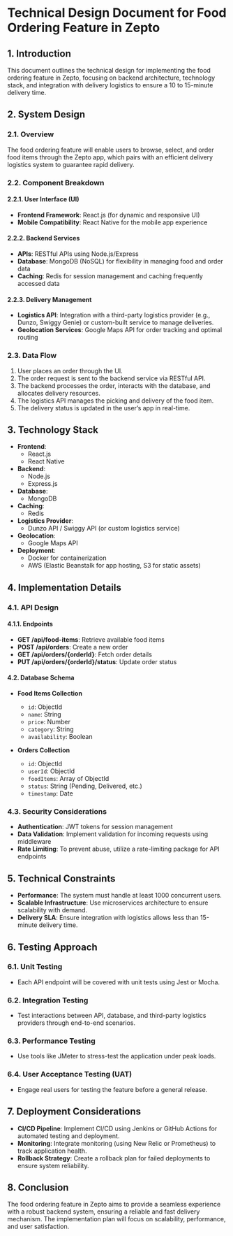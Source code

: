 # Technical Design Document for Food Ordering Feature in Zepto

## 1. Introduction

This document outlines the technical design for implementing the food ordering feature in Zepto, focusing on backend architecture, technology stack, and integration with delivery logistics to ensure a 10 to 15-minute delivery time.

## 2. System Design

### 2.1. Overview

The food ordering feature will enable users to browse, select, and order food items through the Zepto app, which pairs with an efficient delivery logistics system to guarantee rapid delivery.

### 2.2. Component Breakdown

#### 2.2.1. User Interface (UI)
- **Frontend Framework**: React.js (for dynamic and responsive UI)
- **Mobile Compatibility**: React Native for the mobile app experience

#### 2.2.2. Backend Services
- **APIs**: RESTful APIs using Node.js/Express
- **Database**: MongoDB (NoSQL) for flexibility in managing food and order data
- **Caching**: Redis for session management and caching frequently accessed data

#### 2.2.3. Delivery Management
- **Logistics API**: Integration with a third-party logistics provider (e.g., Dunzo, Swiggy Genie) or custom-built service to manage deliveries.
- **Geolocation Services**: Google Maps API for order tracking and optimal routing

### 2.3. Data Flow

1. User places an order through the UI.
2. The order request is sent to the backend service via RESTful API.
3. The backend processes the order, interacts with the database, and allocates delivery resources.
4. The logistics API manages the picking and delivery of the food item.
5. The delivery status is updated in the user’s app in real-time.

## 3. Technology Stack

- **Frontend**: 
  - React.js
  - React Native
- **Backend**: 
  - Node.js
  - Express.js
- **Database**: 
  - MongoDB
- **Caching**: 
  - Redis
- **Logistics Provider**: 
  - Dunzo API / Swiggy API (or custom logistics service)
- **Geolocation**: 
  - Google Maps API
- **Deployment**: 
  - Docker for containerization
  - AWS (Elastic Beanstalk for app hosting, S3 for static assets)

## 4. Implementation Details

### 4.1. API Design

#### 4.1.1. Endpoints

- **GET /api/food-items**: Retrieve available food items
- **POST /api/orders**: Create a new order
- **GET /api/orders/{orderId}**: Fetch order details
- **PUT /api/orders/{orderId}/status**: Update order status

#### 4.2. Database Schema

- **Food Items Collection**
  - `id`: ObjectId
  - `name`: String
  - `price`: Number
  - `category`: String
  - `availability`: Boolean

- **Orders Collection**
  - `id`: ObjectId
  - `userId`: ObjectId
  - `foodItems`: Array of ObjectId
  - `status`: String (Pending, Delivered, etc.)
  - `timestamp`: Date

### 4.3. Security Considerations

- **Authentication**: JWT tokens for session management
- **Data Validation**: Implement validation for incoming requests using middleware
- **Rate Limiting**: To prevent abuse, utilize a rate-limiting package for API endpoints

## 5. Technical Constraints

- **Performance**: The system must handle at least 1000 concurrent users.
- **Scalable Infrastructure**: Use microservices architecture to ensure scalability with demand.
- **Delivery SLA**: Ensure integration with logistics allows less than 15-minute delivery time.

## 6. Testing Approach

### 6.1. Unit Testing
- Each API endpoint will be covered with unit tests using Jest or Mocha.

### 6.2. Integration Testing
- Test interactions between API, database, and third-party logistics providers through end-to-end scenarios.

### 6.3. Performance Testing
- Use tools like JMeter to stress-test the application under peak loads.

### 6.4. User Acceptance Testing (UAT)
- Engage real users for testing the feature before a general release.

## 7. Deployment Considerations

- **CI/CD Pipeline**: Implement CI/CD using Jenkins or GitHub Actions for automated testing and deployment.
- **Monitoring**: Integrate monitoring (using New Relic or Prometheus) to track application health.
- **Rollback Strategy**: Create a rollback plan for failed deployments to ensure system reliability.

## 8. Conclusion

The food ordering feature in Zepto aims to provide a seamless experience with a robust backend system, ensuring a reliable and fast delivery mechanism. The implementation plan will focus on scalability, performance, and user satisfaction.